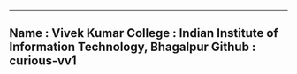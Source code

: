 ------
Name : Vivek Kumar
College : Indian Institute of Information Technology, Bhagalpur
Github : curious-vv1
------